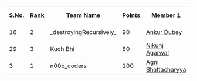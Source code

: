 <table>
  <tr>
  <th>S.No.</th><th>Rank</th><th>Team Name</th><th>Points</th><th>Member 1</th><th>Member 2</th><th>Member 3</th>
  </tr>
  <tr>
    <td>16</td><td>2</td><td>_destroyingRecursively_</td><td>90</td><td><a href = "https://github.com/ankurdubey521">Ankur Dubey</a></td><td><a href = "https://github.com/saksham20189575">Saksham Arora</a></td><td></td>
  </tr>
  <tr>
    <td>29</td><td>3</td><td>Kuch Bhi</td><td>80</td><td><a href = "https://github.com/nikunjagarwal321">Nikunj Agarwal</a></td><td></td><td></td>
  </tr>
  <tr>
    <td>3</td><td>1</td><td>n00b_coders</td><td>100</td><td><a href = "https://github.com/PyAgni">Agni Bhattacharyya</a></td><td><a href = "https://github.com/aaradhya15">Aaradhya Jain</a></td><td><a href = "https://github.com/priyam125">Priyam</a></td>
  </tr>
 </table>
